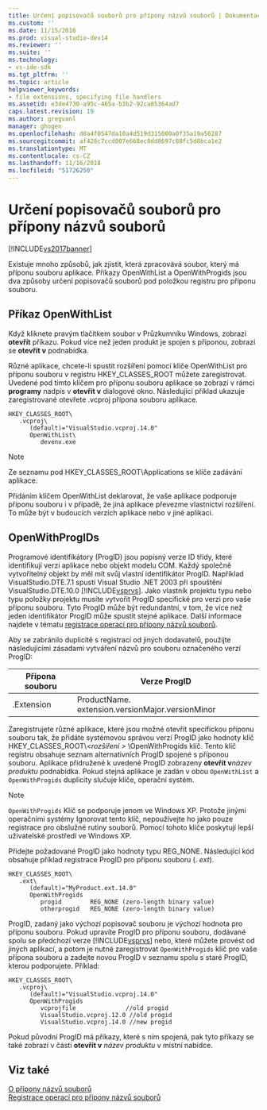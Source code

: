 ```yaml
---
title: Určení popisovačů souborů pro přípony názvů souborů | Dokumentace Microsoftu
ms.custom: ''
ms.date: 11/15/2016
ms.prod: visual-studio-dev14
ms.reviewer: ''
ms.suite: ''
ms.technology:
- vs-ide-sdk
ms.tgt_pltfrm: ''
ms.topic: article
helpviewer_keywords:
- file extensions, specifying file handlers
ms.assetid: e3de4730-a95c-465a-b3b2-92ca85364ad7
caps.latest.revision: 19
ms.author: gregvanl
manager: ghogen
ms.openlocfilehash: d0a4f0547da10a4d519d315000a0f35a19a56287
ms.sourcegitcommit: af428c7ccd007e668ec0dd8697c88fc5d8bca1e2
ms.translationtype: MT
ms.contentlocale: cs-CZ
ms.lasthandoff: 11/16/2018
ms.locfileid: "51726250"
---
```

# <a name="specifying-file-handlers-for-file-name-extensions"></a>Určení popisovačů souborů pro přípony názvů souborů
[!INCLUDE[vs2017banner](../includes/vs2017banner.md)]

Existuje mnoho způsobů, jak zjistit, která zpracovává soubor, který má příponu souboru aplikace. Příkazy OpenWithList a OpenWithProgids jsou dva způsoby určení popisovačů souborů pod položkou registru pro příponu souboru.  
  
## <a name="openwithlist-verb"></a>Příkaz OpenWithList  
 Když kliknete pravým tlačítkem soubor v Průzkumníku Windows, zobrazí **otevřít** příkazu. Pokud více než jeden produkt je spojen s příponou, zobrazí se **otevřít v** podnabídka.  
  
 Různé aplikace, chcete-li spustit rozšíření pomocí klíče OpenWithList pro příponu souboru v registru HKEY_CLASSES_ROOT můžete zaregistrovat. Uvedené pod tímto klíčem pro příponu souboru aplikace se zobrazí v rámci **programy** nadpis v **otevřít v** dialogové okno. Následující příklad ukazuje zaregistrované otevřete .vcproj přípona souboru aplikace.  
  
```  
HKEY_CLASSES_ROOT\  
   .vcproj\  
      (default)="VisualStudio.vcproj.14.0"  
      OpenWithList\  
         devenv.exe  
```  
  
> [!NOTE]
>  Ze seznamu pod HKEY_CLASSES_ROOT\Applications se klíče zadávání aplikace.  
  
 Přidáním klíčem OpenWithList deklarovat, že vaše aplikace podporuje příponu souboru i v případě, že jiná aplikace převezme vlastnictví rozšíření. To může být v budoucích verzích aplikace nebo v jiné aplikaci.  
  
## <a name="openwithprogids"></a>OpenWithProgIDs  
 Programové identifikátory (ProgID) jsou popisný verze ID třídy, které identifikují verzi aplikace nebo objekt modelu COM. Každý společně vytvořitelný objekt by měl mít svůj vlastní identifikátor ProgID. Například VisualStudio.DTE.7.1 spustí Visual Studio .NET 2003 při spouštění VisualStudio.DTE.10.0 [!INCLUDE[vsprvs](../includes/vsprvs-md.md)]. Jako vlastník projektu typu nebo typu položky projektu musíte vytvořit ProgID specifické pro verzi pro vaše příponu souboru. Tyto ProgID může být redundantní, v tom, že více než jeden identifikátor ProgID může spustit stejné aplikace. Další informace najdete v tématu [registrace operací pro přípony názvů souborů](../extensibility/registering-verbs-for-file-name-extensions.md).  
  
 Aby se zabránilo duplicitě s registrací od jiných dodavatelů, použijte následujícími zásadami vytváření názvů pro souboru označeného verzí ProgID:  
  
|Přípona souboru|Verze ProgID|  
|--------------------|----------------------|  
|.Extension|ProductName. extension.versionMajor.versionMinor|  
  
 Zaregistrujete různé aplikace, které jsou možné otevřít specifickou příponu souboru tak, že přidáte systémovou správou verzí ProgID jako hodnoty klíč HKEY_CLASSES_ROOT\\*\<rozšíření >* \OpenWithProgids klíč. Tento klíč registru obsahuje seznam alternativních ProgID spojené s příponou souboru. Aplikace přidružené k uvedené ProgID zobrazeny **otevřít v**_název produktu_ podnabídka. Pokud stejná aplikace je zadán v obou `OpenWithList` a `OpenWithProgids` duplicity slučuje klíče, operační systém.  
  
> [!NOTE]
>  `OpenWithProgids` Klíč se podporuje jenom ve Windows XP. Protože jinými operačními systémy Ignorovat tento klíč, nepoužívejte ho jako pouze registrace pro obslužné rutiny souborů. Pomocí tohoto klíče poskytují lepší uživatelské prostředí ve Windows XP.  
  
 Přidejte požadované ProgID jako hodnoty typu REG_NONE. Následující kód obsahuje příklad registrace ProgID pro příponu souboru (. *ext*).  
  
```  
HKEY_CLASSES_ROOT\  
   .ext\  
      (default)="MyProduct.ext.14.0"  
      OpenWithProgids  
         progid        REG_NONE (zero-length binary value)  
         otherprogid   REG_NONE (zero-length binary value)  
```  
  
 ProgID, zadaný jako výchozí popisovač souboru je výchozí hodnota pro příponu souboru. Pokud upravíte ProgID pro příponu souboru, dodávané spolu se předchozí verze [!INCLUDE[vsprvs](../includes/vsprvs-md.md)] nebo, které můžete provést od jiných aplikací, a potom je nutné zaregistrovat `OpenWithProgids` klíč pro vaše přípona souboru a zadejte novou ProgID v seznamu spolu s staré ProgID, kterou podporujete. Příklad:  
  
```  
HKEY_CLASSES_ROOT\  
   .vcproj\  
      (default)="VisualStudio.vcproj.14.0"  
      OpenWithProgids  
         vcprojfile              //old progid  
         VisualStudio.vcproj.12.0 //old progid  
         VisualStudio.vcproj.14.0 //new progid  
```  
  
 Pokud původní ProgID má příkazy, které s ním spojená, pak tyto příkazy se také zobrazí v části **otevřít v** *název produktu* v místní nabídce.  
  
## <a name="see-also"></a>Viz také  
 [O přípony názvů souborů](../extensibility/about-file-name-extensions.md)   
 [Registrace operací pro přípony názvů souborů](../extensibility/registering-verbs-for-file-name-extensions.md)

